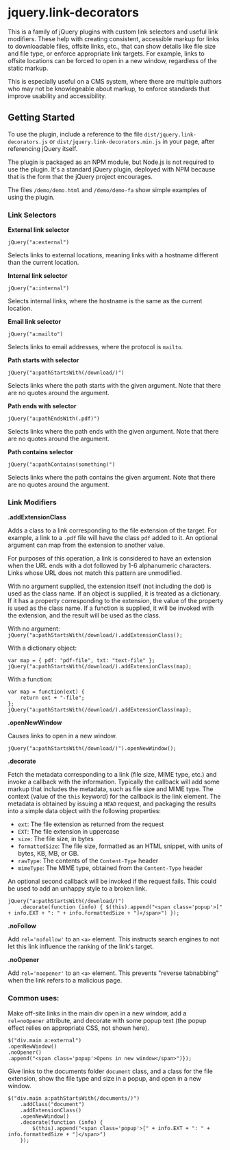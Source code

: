 # jquery.link-decorators

This is a family of jQuery plugins with custom link selectors and useful link modifiers.
These help with creating consistent, accessible markup for links to downloadable files, offsite
links, etc., that can show details like file size and file type, or enforce appropriate link targets.
For example, links to offsite locations can be forced to open in a new window, regardless of the
static markup.

This is especially useful on a CMS system, where there are multiple authors who may not be knowlegeable about
markup, to enforce standards that improve usability and accessibility.


## Getting Started
To use the plugin, include a reference to the file `dist/jquery.link-decorators.js` or `dist/jquery.link-decorators.min.js`
in your page, after referencing jQuery itself.

The plugin is packaged as an NPM module, but Node.js is not required to use the plugin. It's a standard jQuery plugin,
deployed with NPM because that is the form that the jQuery project encourages.

The files `/demo/demo.html` and `/demo/demo-fa` show simple examples of using the plugin.

### Link Selectors
**External link selector**

`jQuery("a:external")`

Selects links to external locations, meaning links with a hostname different than the current location.

**Internal link selector**

`jQuery("a:internal")`

Selects internal links, where the hostname is the same as the current location.

**Email link selector**

`jQuery("a:mailto")`

Selects links to email addresses, where the protocol is `mailto`.

**Path starts with selector**

`jQuery("a:pathStartsWith(/download/)")`

Selects links where the path starts with the given argument. Note that there are no quotes around the argument.

**Path ends with selector**

`jQuery("a:pathEndsWith(.pdf)")`

Selects links where the path ends with the given argument. Note that there are no quotes around the argument.

**Path contains selector**

`jQuery("a:pathContains(something)")`

Selects links where the path contains the given argument. Note that there are no quotes around the argument.

### Link Modifiers

**.addExtensionClass**

Adds a class to a link corresponding to the file extension of the target. For example, a link to a `.pdf` file
will have the class `pdf` added to it. An optional argument can map from the extension to another
value.

For purposes of this operation, a link is considered to have an extension when the URL ends with a
dot followed by 1-6 alphanumeric characters. Links whose URL does not match this pattern are
unmodified.

With no argument supplied, the extension itself (not including the dot) is used as the class name.
If an object is supplied, it is treated as a dictionary. If it has a property corresponding to the
extension, the value of the property is used as the class name. If a function is supplied, it will
be invoked with the extension, and the result will be used as the class.

With no argument: `jQuery("a:pathStartsWith(/download/).addExtensionClass();`

With a dictionary object:
```
var map = { pdf: "pdf-file", txt: "text-file" };
jQuery("a:pathStartsWith(/download/).addExtensionClass(map);
```

With a function:
```
var map = function(ext) {
	return ext + "-file";
};
jQuery("a:pathStartsWith(/download/).addExtensionClass(map);
```

**.openNewWindow**

Causes links to open in a new window. 

`jQuery("a:pathStartsWith(/download/)").openNewWindow();`

**.decorate**
	
Fetch the metadata corresponding to a link (file size, MIME type, etc.) and invoke a callback with the information.
Typically the callback will add some markup that includes the metadata, such as file size and MIME type.
The context (value of the `this` keyword) for the callback is the link element.
The metadata is obtained by issuing a `HEAD` request, and packaging the results into a simple data object with
the following properties:
* `ext`: The file extension as returned from the request
* `EXT`: The file extension in uppercase
* `size`: The file size, in bytes
* `formattedSize`: The file size, formatted as an HTML snippet, with units of bytes, KB, MB, or GB.
* `rawType`: The contents of the `Content-Type` header
* `mimeType`: The MIME type, obtained from the `Content-Type` header

An optional second callback will be invoked if the request fails. This could be used to add an unhappy style to a broken link.

```
jQuery("a:pathStartsWith(/download/)")
	.decorate(function (info) { $(this).append("<span class='popup'>[" + info.EXT + ": " + info.formattedSize + "]</span>") });
```

**.noFollow**

Add `rel='nofollow'` to an `<a>` element. This instructs search engines to not let this link
influence the ranking of the link's target.

**.noOpener**

Add `rel='noopener'` to an `<a>` element. This prevents "reverse tabnabbing" when the link refers
to a malicious page.

### Common uses:
Make off-site links in the main div open in a new window, add a `rel=noOpener` attribute,
and decorate with some popup text (the popup effect relies on appropriate CSS, not shown here).
```
$("div.main a:external")
.openNewWindow()
.noOpener()
.append("<span class='popup'>Opens in new window</span>")});
```

Give links to the documents folder `document` class, and a class for the file extension,
show the file type and size in a popup, and open in a new window.
```
$("div.main a:pathStartsWith(/documents/)")
	.addClass("document")
	.addExtensionClass()
	.openNewWindow()
	.decorate(function (info) {
		$(this).append("<span class='popup'>[" + info.EXT + ": " + info.formattedSize + "]</span>")
	});
```
